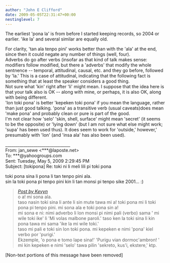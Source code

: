 ```yaml
---
author: "John E Clifford"
date: 2009-05-05T22:31:47+00:00
nestinglevel: 7
---
```

The earliest 'pona la' is from before I started keeping records, so 2004 or earlier. 'ike la' and several similar are equally old.  
  
For clarity, 'tan ala tenpo pini' works better than with the 'ala' at the end, since then it could negate any number of things (well, four).  
Adverbs do go after verbs (insofar as that kind of talk makes sense: modifiers follow modified, but there a 'adverbs' that modify the whole sentnence -- temporal, attitudinal, causal, etc. and they go before, followed by 'la.' This is a case of attitudinal, indicating that the following fact is something that at least the speaker considers a good thing.  
Not sure what 'kin' right after 'li' might mean. I suppose that the idea here is that your talk also is OK -- along with mine, or perhaps, it is also OK, along with being different.  
'lon toki pona' is better 'kepeken toki pona' if you mean the language, rather than just good talking. 'pona' as a transitive verb (usual caveats)does mean 'make pona' and probably clean or pure is part of the good.  
I'm not clear how 'selo' 'skin, shell, surface' might mean 'secret' (it seems to be the opposite) or 'lying down' (but I am not sure what else might work; 'supa' has been used thus). It does seem to work for 'outside,' however,' presumably with 'lon' (and 'insa ala' has also been used).  
  
  
\_\_\_\_\_\_\_\_\_\_\_\_\_\_\_\_\_\_\_\_\_\_\_\_\_\_\_\_\_\_\_\_  
From: jan\_sewe <\*\*\*@laposte.net>  
To: \*\*\*@yahoogroups.com  
Sent: Tuesday, May 5, 2009 2:29:45 PM  
Subject: \[tokipona\] Re: toki ni li meli lili pi toki pona  
  
  
  
  
  
toki pona sina li pona li tan tenpo pini ala.  
sin la toki pona pi tenpo pini kin li tan monsi pi tenpo sike 2001... :)  

> [_Post by Kevyn_](/M5BuZ8CN/toki-ni-li-meli-lili-pi-toki-pona#post6)  
> o a! mi sona ala.  
> taso nasin toki sina li ante li sin mute tawa mi a! toki pona mi li toki pona pi tenpo pini. mi sona ala e toki pona sin a!  
> mi sona e ni: nimi adverbo li lon monsi pi nimi pali (verbo) sama ' mi wile toki ike' li 'Mi volas malbone paroli.' taso ken la toki sina li kin pona tawa mi sama 'ike la mi wile toki.'  
> taso mi pali e toki sin lon toki pona. mi kepeken e nimi 'pona' kiel verbo por 'purigi.'  
> Ekzemple, 'o pona e tomo lape sina!' 'Purigu vian dormoc'ambron! '  
> mi kin kepeken e nimi 'selo' tawa pilin 'sekreto, kus'i, ekstere,' ktp.  
> 

\[Non-text portions of this message have been removed\]